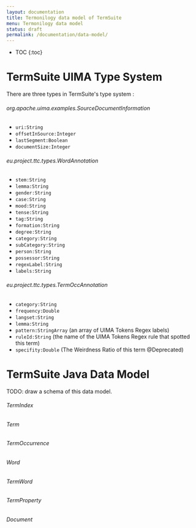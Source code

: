 ```yaml
---
layout: documentation
title: Termonilogy data model of TermSuite
menu: Termonilogy data model
status: draft
permalink: /documentation/data-model/
---
```


* TOC
{:toc}

# TermSuite UIMA Type System

There are three types in TermSuite's type system :

###### org.apache.uima.examples.SourceDocumentInformation

* `uri:String`
* `offsetInSource:Integer`
* `lastSegment:Boolean`
* `documentSize:Integer`

###### eu.project.ttc.types.WordAnnotation

* `stem:String`
* `lemma:String`
* `gender:String`
* `case:String`
* `mood:String`
* `tense:String`
* `tag:String`
* `formation:String`
* `degree:String`
* `category:String`
* `subCategory:String`
* `person:String`
* `possessor:String`
* `regexLabel:String`
* `labels:String`


###### eu.project.ttc.types.TermOccAnnotation

* `category:String`
* `frequency:Double`
* `langset:String`
* `lemma:String`
* `pattern:StringArray` (an array of UIMA Tokens Regex labels)
* `ruleId:String` (the name of the UIMA Tokens Regex rule that spotted this term)
* `specifity:Double` (The Weirdness Ratio of this term @Deprecated)

# TermSuite Java Data Model


TODO: draw a schema of this data model.

###### TermIndex

###### Term

###### TermOccurrence

###### Word

###### TermWord

###### TermProperty

###### Document
